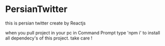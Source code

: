 # PersianTwitter
this is persian twitter create by Reactjs

when you pull project in your pc in Command Prompt type 'npm i' to install all dependecy's of this project.
take care !
